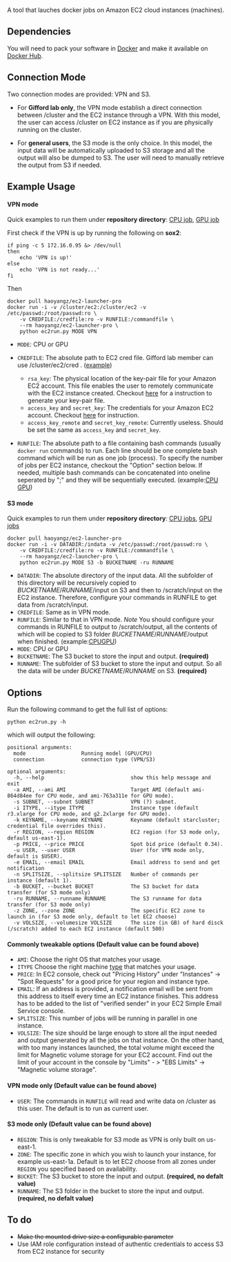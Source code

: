 A tool that lauches docker jobs on Amazon EC2 cloud instances (machines).

## Dependencies
You will need to pack your software in [Docker](www.docker.com) and make it available on [Docker Hub](hub.docker.com).

## Connection Mode
Two connection modes are provided: VPN and S3. 

+ For **Gifford lab only**, the VPN mode establish a direct connection between /cluster and the EC2 instance through a VPN. With this model, the user can access /cluster on EC2 instance as if you are physically running on the cluster.

+ For **general users**, the S3 mode is the only choice. In this model, the input data will be automatically uploaded to S3 storage and all the output will also be dumped to S3. The user will need to manually retrieve the output from S3 if needed.

## Example Usage

#### VPN mode 

Quick examples to run them under **repository directory**: [CPU job](https://github.com/gifford-lab/ec2-launcher-pro/blob/master/example/run_vpn_cpu.sh), [GPU job](https://github.com/gifford-lab/ec2-launcher-pro/blob/master/example/run_vpn_gpu.sh)

First check if the VPN is up by running the following on **sox2**:

```
if ping -c 5 172.16.0.95 &> /dev/null
then
    echo 'VPN is up!'
else
    echo 'VPN is not ready...'
fi

```

Then 

```
docker pull haoyangz/ec2-launcher-pro
docker run -i -v /cluster/ec2:/cluster/ec2 -v /etc/passwd:/root/passwd:ro \
	-v CREDFILE:/credfile:ro -v RUNFILE:/commandfile \
	--rm haoyangz/ec2-launcher-pro \
	python ec2run.py MODE VPN 
```
+ `MODE`: CPU or GPU
+ `CREDFILE`: The absolute path to EC2 cred file. Gifford lab member can use /cluster/ec2/cred . ([example](https://github.com/gifford-lab/ec2-launcher-pro/blob/master/example/cred))
	+ `rsa_key`: The physical location of the key-pair file for your Amazon EC2 account. This file enables the user to remotely communicate with the EC2 instance created. Checkout [here](http://docs.aws.amazon.com/AWSEC2/latest/UserGuide/ec2-key-pairs.html#having-ec2-create-your-key-pair) for a instruction to generate your key-pair file. 
	+ `access_key` and `secret_key`: The credentials for your Amazon EC2 account. Checkout [here](http://docs.aws.amazon.com/AWSSimpleQueueService/latest/SQSGettingStartedGuide/AWSCredentials.html) for instruction.
	+ `access_key_remote` and `secret_key_remote`: Currently useless. Should be set the same as `access_key` and `secret_key`.

+ `RUNFILE`: The absolute path to a file containing bash commands (usually `docker run` commands) to run. Each line should be one complete bash command which will be run as one job (process). To specify the number of jobs per EC2 instance, checkout the "Option" section below. If needed, multiple bash commands can be concatenated into oneline seperated by ";" and they will be sequentially executed. (example:[CPU](https://github.com/gifford-lab/ec2-launcher-pro/blob/master/example/testscript.txt)
  [GPU](https://github.com/gifford-lab/ec2-launcher-pro/blob/master/example/testscript-gpu.txt))

#### S3 mode 
Quick examples to run them under **repository directory**: [CPU jobs](https://github.com/gifford-lab/ec2-launcher-pro/blob/master/example/run_s3_cpu.sh), [GPU jobs](https://github.com/gifford-lab/ec2-launcher-pro/blob/master/example/run_s3_gpu.sh)

```
docker pull haoyangz/ec2-launcher-pro
docker run -i -v DATADIR:/indata -v /etc/passwd:/root/passwd:ro \
	-v CREDFILE:/credfile:ro -v RUNFILE:/commandfile \
	--rm haoyangz/ec2-launcher-pro \
	python ec2run.py MODE S3 -b BUCKETNAME -ru RUNNAME
```
+ `DATADIR`: The absolute directory of the input data. All the subfolder of this directory will be recursively copied to $BUCKETNAME$/$RUNNAME$/input on S3 and then to /scratch/input on the EC2 instance. Therefore, configure your commands in RUNFILE to get data from /scratch/input.
+ `CREDFILE`: Same as in VPN mode.
+ `RUNFILE`: Similar to that in VPN mode. *Note* You should configure your commands in RUNFILE to output to /scratch/output, all the contents of which will be copied to S3 folder $BUCKETNAME$/$RUNNAME$/output when finished. (example:[CPU](https://github.com/gifford-lab/ec2-launcher-pro/blob/master/example/testscript-s3.txt)[GPU](https://github.com/gifford-lab/ec2-launcher-pro/blob/master/example/testscript-s3-gpu.txt)) 
+ `MODE`: CPU or GPU
+ `BUCKETNAME`: The S3 bucket to store the input and output.  **(required)**
+ `RUNNAME`: The subfolder of S3 bucket to store the input and output. So all the data will be under $BUCKETNAME$/$RUNNAME$ on S3.  **(required)**


## Options
Run the following command to get the full list of options:

```
python ec2run.py -h
```

which will output the following:


```
positional arguments:
  mode                  Running model (GPU/CPU)
  connection            connection type (VPN/S3)

optional arguments:
  -h, --help                            show this help message and exit
  -a AMI, --ami AMI                     Target AMI (default ami-864d84ee for CPU mode, and ami-763a311e for GPU mode).
  -s SUBNET, --subnet SUBNET            VPN (?) subnet.
  -i ITYPE, --itype ITYPE               Instance type (default r3.xlarge for CPU mode, and g2.2xlarge for GPU mode).
  -k KEYNAME, --keyname KEYNAME         Keyname (default starcluster; credential file overrides this).
  -r REGION, --region REGION            EC2 region (for S3 mode only, default us-east-1).
  -p PRICE, --price PRICE               Spot bid price (default 0.34).
  -u USER, --user USER                  User (for VPN mode only, default is $USER).
  -e EMAIL, --email EMAIL               Email address to send and get notification
  -n SPLITSIZE, --splitsize SPLITSIZE   Number of commands per instance (default 1).
  -b BUCKET, --bucket BUCKET            The S3 bucket for data transfer (for S3 mode only)
  -ru RUNNAME, --runname RUNNAME        The S3 runname for data transfer (for S3 mode only)
  -z ZONE, --zone ZONE                  The specific EC2 zone to launch in (for S3 mode only, default to let EC2 choose)
  -v VOLSIZE, --volumesize VOLSIZE      The size (in GB) of hard disck (/scratch) added to each EC2 instance (default 500)
```

#### Commonly tweakable options (Default value can be found above)
+ `AMI`: Choose the right OS that matches your usage. 
+ `ITYPE` Choose the right machine [type](https://aws.amazon.com/ec2/instance-types/) that matches your usage. 
+ `PRICE`: In EC2 console, check out "Pricing History" under "Instances" -> "Spot Requests" for a good price for your region and instance type.
+ `EMAIL`:  If an address is provided, a notification email will be sent from this address to itself every time an EC2 instance finishes. This address has to be added to the list of "verified sender" in your EC2 Simple Email Service console.
+ `SPLITSIZE`: This number of jobs will be running in parallel in one instance.
+ `VOLSIZE`: The size should be large enough to store all the input needed and output generated by all the jobs on that instance. On the other hand, with too many instances launched, the total volume might exceed the limit for Magnetic volume storage for your EC2 account. Find out the limit of your account in the console by "Limits" - > "EBS Limits" -> "Magnetic volume storage".

#### VPN mode only (Default value can be found above)
+ `USER`: The commands in `RUNFILE` will read and write data on /cluster as this user. The default is to run as current user. 

#### S3 mode only (Default value can be found above)
+ `REGION`: This is only tweakable for S3 mode as VPN is only built on us-east-1.
+ `ZONE`: The specific zone in which you wish to launch your instance, for example us-east-1a. Default is to let EC2 choose from all zones under `REGION` you specified based on availability.
+ `BUCKET`: The S3 bucket to store the input and output.  **(required, no defalt value)**
+ `RUNNAME`: The S3 folder in the bucket to store the input and output.  **(required, no defalt value)**

## To do
+ ~~Make the mounted drive size a configurable parameter~~
+ Use IAM role configuration instead of authentic credentials to access S3 from EC2 instance for security
